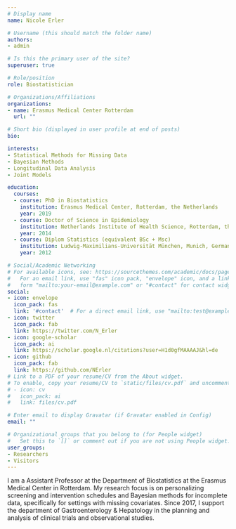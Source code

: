 ```yaml
---
# Display name
name: Nicole Erler

# Username (this should match the folder name)
authors:
- admin

# Is this the primary user of the site?
superuser: true

# Role/position
role: Biostatistician

# Organizations/Affiliations
organizations:
- name: Erasmus Medical Center Rotterdam
  url: ""

# Short bio (displayed in user profile at end of posts)
bio:

interests:
- Statistical Methods for Missing Data
- Bayesian Methods
- Longitudinal Data Analysis
- Joint Models

education:
  courses:
  - course: PhD in Biostatistics
    institution: Erasmus Medical Center, Rotterdam, the Netherlands
    year: 2019
  - course: Doctor of Science in Epidemiology
    institution: Netherlands Institute of Health Science, Rotterdam, the Netherlands
    year: 2014
  - course: Diplom Statistics (equivalent BSc + Msc)
    institution: Ludwig-Maximilians-Universität München, Munich, Germany
    year: 2012

# Social/Academic Networking
# For available icons, see: https://sourcethemes.com/academic/docs/page-builder/#icons
#   For an email link, use "fas" icon pack, "envelope" icon, and a link in the
#   form "mailto:your-email@example.com" or "#contact" for contact widget.
social:
- icon: envelope
  icon_pack: fas
  link: '#contact'  # For a direct email link, use "mailto:test@example.org".
- icon: twitter
  icon_pack: fab
  link: https://twitter.com/N_Erler
- icon: google-scholar
  icon_pack: ai
  link: https://scholar.google.nl/citations?user=H1d0gfMAAAAJ&hl=de
- icon: github
  icon_pack: fab
  link: https://github.com/NErler
# Link to a PDF of your resume/CV from the About widget.
# To enable, copy your resume/CV to `static/files/cv.pdf` and uncomment the lines below.
# - icon: cv
#   icon_pack: ai
#   link: files/cv.pdf

# Enter email to display Gravatar (if Gravatar enabled in Config)
email: ""

# Organizational groups that you belong to (for People widget)
#   Set this to `[]` or comment out if you are not using People widget.
user_groups:
- Researchers
- Visitors
---
```


I am a Assistant Professor at the Department of Biostatistics at the Erasmus Medical
Center in Rotterdam. My research focus is on personalizing screening and 
intervention schedules and Bayesian methods for incomplete
data, specifically for settings with missing covariates.
Since 2017, I support the department of Gastroenterology & Hepatology
in the planning and analysis of clinical trials and 
observational studies.
